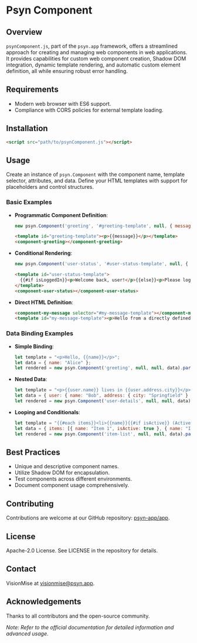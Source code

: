 # Psyn Component

## Overview
`psynComponent.js`, part of the `psyn.app` framework, offers a streamlined approach for creating and managing web components in web applications. It provides capabilities for custom web component creation, Shadow DOM integration, dynamic template rendering, and automatic custom element definition, all while ensuring robust error handling.

## Requirements
- Modern web browser with ES6 support.
- Compliance with CORS policies for external template loading.

## Installation
```html
<script src="path/to/psynComponent.js"></script>
```

## Usage
Create an instance of `psyn.Component` with the component name, template selector, attributes, and data. Define your HTML templates with support for placeholders and control structures.

### Basic Examples
- **Programmatic Component Definition**:
  ```javascript
  new psyn.Component('greeting', '#greeting-template', null, { message: 'Hello, world!' });
  ```
  ```html
  <template id="greeting-template"><p>{{message}}</p></template>
  <component-greeting></component-greeting>
  ```

- **Conditional Rendering**:
  ```javascript
  new psyn.Component('user-status', '#user-status-template', null, { isLoggedIn: true });
  ```
  ```html
  <template id="user-status-template">
    {{#if isLoggedIn}}<p>Welcome back, user!</p>{{else}}<p>Please log in.</p>{{/if}}
  </template>
  <component-user-status></component-user-status>
  ```

- **Direct HTML Definition**:
  ```html
  <component-my-message selector="#my-message-template"></component-my-message>
  <template id="my-message-template"><p>Hello from a directly defined component!</p></template>
  ```

### Data Binding Examples
- **Simple Binding**:
  ```javascript
  let template = "<p>Hello, {{name}}</p>";
  let data = { name: "Alice" };
  let rendered = new psyn.Component('greeting', null, null, data).parseTemplate(template, data);
  ```

- **Nested Data**:
  ```javascript
  let template = "<p>{{user.name}} lives in {{user.address.city}}</p>";
  let data = { user: { name: "Bob", address: { city: "Springfield" } } };
  let rendered = new psyn.Component('user-details', null, null, data).parseTemplate(template, data);
  ```

- **Looping and Conditionals**:
  ```javascript
  let template = "{{#each items}}<li>{{name}}{{#if isActive}} (Active){{/if}}</li>{{/each}}";
  let data = { items: [{ name: "Item 1", isActive: true }, { name: "Item 2", isActive: false }] };
  let rendered = new psyn.Component('item-list', null, null, data).parseTemplate(template, data);
  ```

## Best Practices
- Unique and descriptive component names.
- Utilize Shadow DOM for encapsulation.
- Test components across different environments.
- Document component usage comprehensively.

## Contributing
Contributions are welcome at our GitHub repository: [psyn-app/app](https://github.com/psyn-app/app).

## License
Apache-2.0 License. See LICENSE in the repository for details.

## Contact
VisionMise at visionmise@psyn.app.

## Acknowledgements
Thanks to all contributors and the open-source community.

*Note: Refer to the official documentation for detailed information and advanced usage.*